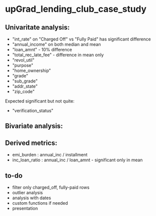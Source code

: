 # upGrad_lending_club_case_study


## Univaritate analysis:
- "int_rate" on "Charged Off" vs "Fully Paid" has significant difference
- "annual_income" on both median and mean
- "loan_amnt" - 10% difference
- "total_rec_late_fee" - difference in mean only
- "revol_util"
- "purpose"
- "home_ownership"
- "grade"
- "sub_grade"
- "addr_state"
- "zip_code"

Expected significant but not quite:
- "verification_status"

## Bivariate analysis:


## Derived metrics:
- emi_burden : annual_inc / installment
- inc_loan_ratio : annual_inc / loan_amnt - significant only in mean

## to-do
- filter only charged_off, fully-paid rows
- outlier analysis
- analysis with dates
- custom functions if needed
- presentation
